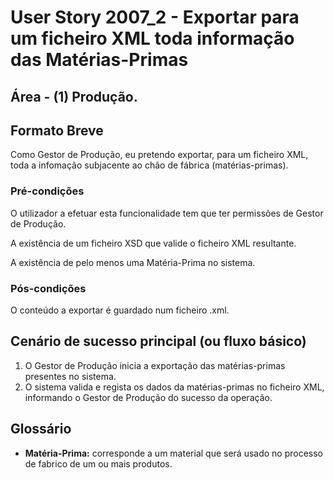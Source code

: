 # User Story 2007_2 - Exportar para um ficheiro XML toda informação das Matérias-Primas

## Área - (1) Produção.

## Formato Breve

Como Gestor de Produção, eu pretendo exportar, para um ficheiro XML, toda a infomação subjacente ao chão de fábrica (matérias-primas).

### Pré-condições

O utilizador a efetuar esta funcionalidade tem que ter permissões de Gestor de Produção.

A existência de um ficheiro XSD que valide o ficheiro XML resultante.

A existência de pelo menos uma Matéria-Prima no sistema.

### Pós-condições

O conteúdo a exportar é guardado num ficheiro .xml.

## Cenário de sucesso principal (ou fluxo básico)

1. O Gestor de Produção inicia a exportação das matérias-primas presentes no sistema. 
2. O sistema valida e regista os dados da matérias-primas no ficheiro XML, informando o Gestor de Produção do sucesso da operação.



## Glossário

- **Matéria-Prima:** corresponde a um material que será usado no processo de fabrico de um ou mais produtos.